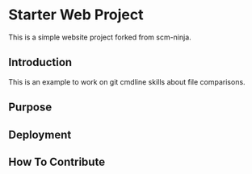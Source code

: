 # Starter Web Project 

This is a simple website project forked from scm-ninja.

## Introduction

This is an example to work on git cmdline skills about file comparisons.

## Purpose

## Deployment

## How To Contribute
